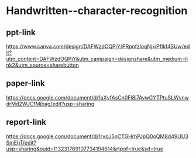 # Handwritten--character-recognition

## ppt-link
https://www.canva.com/design/DAFWzdOQPjY/PRpnfzloqNjxiPfIkf4SUw/edit?utm_content=DAFWzdOQPjY&utm_campaign=designshare&utm_medium=link2&utm_source=sharebutton

## paper-link
https://docs.google.com/document/d/1aXyfAsCn0Fl8i7AvwGYTPtuSLWvnwdrMd2WJCfMjbag/edit?usp=sharing

## report-link
https://docs.google.com/document/d/1rvpJ5nCTGHrhPJpQ0oQM8d49UU3SmEhT/edit?usp=sharing&ouid=113231769107734194614&rtpof=true&sd=true
